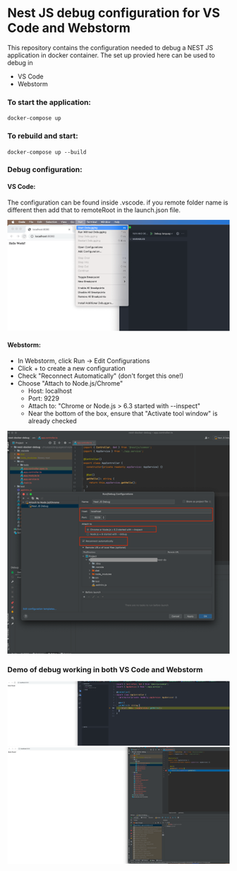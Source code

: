 # Nest JS debug configuration for VS Code and Webstorm

This repository contains the configuration needed to debug a NEST JS application in docker container. The set up provied
here can be used to debug in 
- VS Code 
- Webstorm

### To start the application: 

`docker-compose up`

### To rebuild and start:

`docker-compose up --build`

### Debug configuration:

#### VS Code:

The configuration can be found inside .vscode. if you remote folder name is different then 
add that to remoteRoot in the launch.json file. 

<img src="images/vscode_config.png">

#### Webstorm:

- In Webstorm, click Run → Edit Configurations
- Click + to create a new configuration
- Check "Reconnect Automatically"  (don't forget this one!)
- Choose "Attach to Node.js/Chrome"
    - Host: localhost
    - Port: 9229
    - Attach to: "Chrome or Node.js > 6.3 started with --inspect"
    - Near the bottom of the box, ensure that "Activate tool window" is already checked

<img src="images/webstorm_config.png">


### Demo of debug working in both VS Code and Webstorm

<img src="images/vscode_debug_working.png">
<img src="images/webstorm_debug_working.png">


